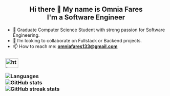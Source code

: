 
<h2 align="center">Hi there 👋 My name is Omnia Fares <br>I'm a Software Engineer</h2>

+ 💬 Graduate Computer Science Student with strong passion for Software Engineering.
+ 👯 I’m looking to collaborate on Fullstack or Backend projects.
+ 📫 How to reach me: **omniafares133@gmail.com**

<h3 align="left"Get In Touch</h3>
<p align="left">
<a href="https://www.linkedin.com/in/omnia-fares-577846213/" target="blank"><img align="center" src="https://raw.githubusercontent.com/rahuldkjain/github-profile-readme-generator/master/src/images/icons/Social/linked-in-alt.svg" alt="https://www.linkedin.com/in/nada-hani-616284209/" height="30" width="40" /></a>
</p>

![Languages](https://github-readme-stats.vercel.app/api/top-langs?username=OmniaFares&show_icons=true&locale=en&bg_color=2e3941&text_color=ffffff&layout=compact)  
![GitHub stats](https://github-readme-stats.vercel.app/api?username=OmniaFares&show_icons=true&locale=en&bg_color=2e3941&text_color=ffffff&repo=convoychat)  
![GitHub streak stats](https://github-readme-streak-stats.herokuapp.com/?user=OmniaFares&theme=dark&background=2e3941&date_format=M%20j%5B%2C%20Y%5D)  

